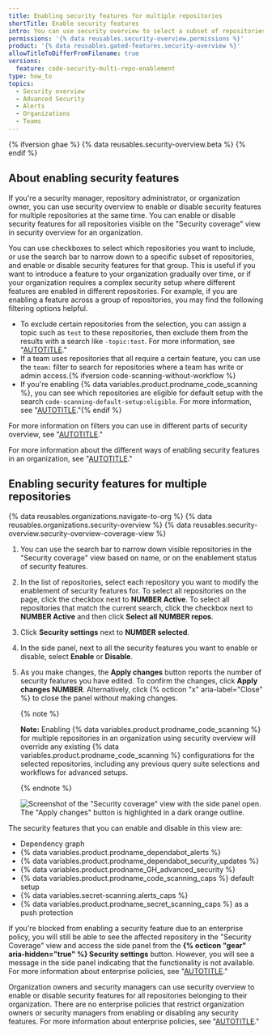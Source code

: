 ```yaml
---
title: Enabling security features for multiple repositories
shortTitle: Enable security features
intro: You can use security overview to select a subset of repositories and enable security features for them all.
permissions: '{% data reusables.security-overview.permissions %}'
product: '{% data reusables.gated-features.security-overview %}'
allowTitleToDifferFromFilename: true
versions:
  feature: code-security-multi-repo-enablement
type: how_to
topics:
  - Security overview
  - Advanced Security
  - Alerts
  - Organizations
  - Teams
---
```


{% ifversion ghae %}
{% data reusables.security-overview.beta %}
{% endif %}

## About enabling security features

If you're a security manager, repository administrator, or organization owner, you can use security overview to enable or disable security features for multiple repositories at the same time. You can enable or disable security features for all repositories visible on the "Security coverage" view in security overview for an organization.

You can use checkboxes to select which repositories you want to include, or use the search bar to narrow down to a specific subset of repositories, and enable or disable security features for that group. This is useful if you want to introduce a feature to your organization gradually over time, or if your organization requires a complex security setup where different features are enabled in different repositories. For example, if you are enabling a feature across a group of repositories, you may find the following filtering options helpful.

- To exclude certain repositories from the selection, you can assign a topic such as `test` to these repositories, then exclude them from the results with a search like `-topic:test`. For more information, see "[AUTOTITLE](/repositories/managing-your-repositorys-settings-and-features/customizing-your-repository/classifying-your-repository-with-topics)."
- If a team uses repositories that all require a certain feature, you can use the `team:` filter to search for repositories where a team has write or admin access.{% ifversion code-scanning-without-workflow %}
- If you're enabling {% data variables.product.prodname_code_scanning %}, you can see which repositories are eligible for default setup with the search `code-scanning-default-setup:eligible`. For more information, see "[AUTOTITLE](/code-security/code-scanning/automatically-scanning-your-code-for-vulnerabilities-and-errors/configuring-code-scanning-at-scale)."{% endif %}

For more information on filters you can use in different parts of security overview, see "[AUTOTITLE](/code-security/security-overview/filtering-alerts-in-security-overview)."

For more information about the different ways of enabling security features in an organization, see "[AUTOTITLE](/code-security/getting-started/securing-your-organization)."

## Enabling security features for multiple repositories

{% data reusables.organizations.navigate-to-org %}
{% data reusables.organizations.security-overview %}
{% data reusables.security-overview.security-overview-coverage-view %}
1. You can use the search bar to narrow down visible repositories in the "Security coverage" view based on name, or on the enablement status of security features.
1. In the list of repositories, select each repository you want to modify the enablement of security features for. To select all repositories on the page, click the checkbox next to **NUMBER Active**. To select all repositories that match the current search, click the checkbox next to **NUMBER Active** and then click **Select all NUMBER repos**.
1. Click **Security settings** next to **NUMBER selected**.
1. In the side panel, next to all the security features you want to enable or disable, select **Enable** or **Disable**.
1. As you make changes, the **Apply changes** button reports the number of security features you have edited. To confirm the changes, click **Apply changes NUMBER**. Alternatively, click {% octicon "x" aria-label="Close" %} to close the panel without making changes.

   {% note %}

   **Note:** Enabling {% data variables.product.prodname_code_scanning %} for multiple repositories in an organization using security overview will override any existing {% data variables.product.prodname_code_scanning %} configurations for the selected repositories, including any previous query suite selections and workflows for advanced setups.

   {% endnote %}

   ![Screenshot of the "Security coverage" view with the side panel open. The "Apply changes" button is highlighted in a dark orange outline.](/assets/images/help/security-overview/security-coverage-view-multi-repo-side-panel.png)

The security features that you can enable and disable in this view are:

- Dependency graph
- {% data variables.product.prodname_dependabot_alerts %}
- {% data variables.product.prodname_dependabot_security_updates %}
- {% data variables.product.prodname_GH_advanced_security %}
- {% data variables.product.prodname_code_scanning_caps %} default setup
- {% data variables.secret-scanning.alerts_caps %}
- {% data variables.product.prodname_secret_scanning_caps %} as a push protection

If you're blocked from enabling a security feature due to an enterprise policy, you will still be able to see the affected repository in the "Security Coverage" view and access the side panel from the **{% octicon "gear" aria-hidden="true" %} Security settings** button. However, you will see a message in the side panel indicating that the functionality is not available. For more information about enterprise policies, see "[AUTOTITLE](/admin/policies/enforcing-policies-for-your-enterprise/enforcing-policies-for-code-security-and-analysis-for-your-enterprise)."

Organization owners and security managers can use security overview to enable or disable security features for all repositories belonging to their organization. There are no enterprise policies that restrict organization owners or security managers from enabling or disabling any security features. For more information about enterprise policies, see "[AUTOTITLE](/admin/policies/enforcing-policies-for-your-enterprise/about-enterprise-policies)."
